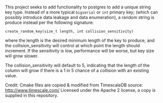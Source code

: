 This project seeks to add functionality to postgres to add a unique string key type. Instead of a more typical `bigserial` or `int` primary key; (which can possibly introduce data leakage and data enumeration), a random string is produce instead per the following signature:

`create_random_key(size_t length, int collision_sensitivity)`

where the length is the desired minimum length of the key to produce, and the collision_sensitivity will control at which point the length should increment. If the sensitivity is low, performance will be worse, but key size will grow slower.

The collision_sensitivity will default to 5, indicating that the length of the column will grow if there is a 1 in 5 chance of a collision with an existing value.


Credit:
Cmake files are copied & modified from TimescaleDB source: http://www.timescale.com/
Licensed under the Apache 2 license, a copy is supplied in this repository.

